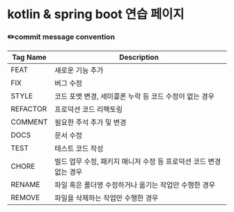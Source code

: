# kotlin & spring boot 연습 페이지

### ✏️commit message convention
| Tag Name | Description                             |
|----------|-----------------------------------------|
| FEAT     | 새로운 기능 추가                               |
| FIX      | 버그 수정                                   |
| STYLE    | 코드 포맷 변경, 세미콜론 누락 등 코드 수정이 없는 경우        |
| REFACTOR | 프로덕션 코드 리팩토링                            |
| COMMENT  | 필요한 주석 추가 및 변경                          |
| DOCS     | 문서 수정                                   |
| TEST     | 테스트 코드 작성                               |
| CHORE    | 빌드 업무 수정, 패키지 매니저 수정 등 프로덕션 코드 변경 없는 경우 |
| RENAME   | 파일 혹은 폴더명 수정하거나 옮기는 작업만 수행한 경우          |
| REMOVE   | 파일을 삭제하는 작업만 수행한 경우                     |